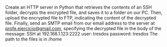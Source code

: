 Create an HTTP server in Python that retrieves the contents of an SSH folder, decrypts the encrypted file, and saves it to a folder on our PC. Then, upload the encrypted file to FTP, indicating the content of the decrypted file. Finally, send an SMTP email from our email address to the server at profe.ejercicio@gmail.com, specifying the decrypted file in the body of the message:
SSH at 192.168.1.123:2222
user: tresdos
password: tresdos
The path to the files is in /home
